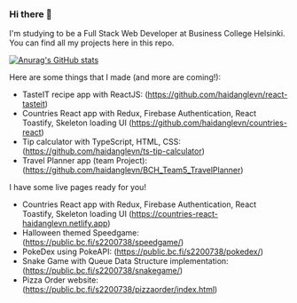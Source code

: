 ### Hi there 👋 

I'm studying to be a Full Stack Web Developer at Business College Helsinki. You can find all my projects here in this repo.  

[![Anurag's GitHub stats](https://github-readme-stats.vercel.app/api?username=haidanglevn)](https://github.com/anuraghazra/github-readme-stats)

Here are some things that I made (and more are coming!):
- TasteIT recipe app with ReactJS: (https://github.com/haidanglevn/react-tasteit)
- Countries React app with Redux, Firebase Authentication, React Toastify, Skeleton loading UI (https://github.com/haidanglevn/countries-react)
- Tip calculator with TypeScript, HTML, CSS: (https://github.com/haidanglevn/ts-tip-calculator)
- Travel Planner app (team Project): (https://github.com/haidanglevn/BCH_Team5_TravelPlanner)

I have some live pages ready for you!
- Countries React app with Redux, Firebase Authentication, React Toastify, Skeleton loading UI (https://countries-react-haidanglevn.netlify.app)
- Halloween themed Speedgame: (https://public.bc.fi/s2200738/speedgame/)
- PokeDex using PokeAPI: (https://public.bc.fi/s2200738/pokedex/)
- Snake Game with Queue Data Structure implementation: (https://public.bc.fi/s2200738/snakegame/)
- Pizza Order website: (https://public.bc.fi/s2200738/pizzaorder/index.html)


<!--
**haidanglevn/haidanglevn** is a ✨ _special_ ✨ repository because its `README.md` (this file) appears on your GitHub profile.

Here are some ideas to get you started:

- 🔭 I’m currently working on ...
- 🌱 I’m currently learning ...
- 👯 I’m looking to collaborate on ...
- 🤔 I’m looking for help with ...
- 💬 Ask me about ...
- 📫 How to reach me: ...
- 😄 Pronouns: ...
- ⚡ Fun fact: ...
-->
